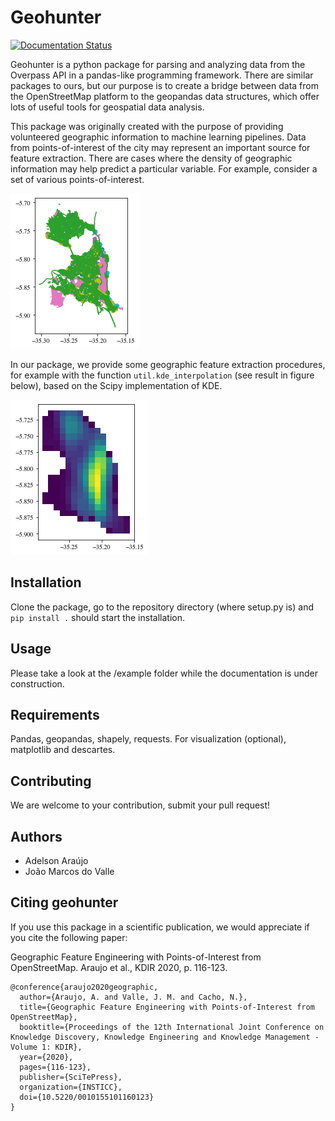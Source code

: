 # Geohunter

[![Documentation Status](https://readthedocs.org/projects/geohunter/badge/?version=latest)](https://geohunter.readthedocs.io/en/latest/?badge=latest)

Geohunter is a python package for parsing and analyzing data from the Overpass API in a pandas-like programming framework. There are similar packages to ours, but our purpose is to create a bridge between data from the OpenStreetMap platform to the geopandas data structures, which offer lots of useful tools for geospatial data analysis.

This package was originally created with the purpose of providing volunteered geographic information to machine learning pipelines. Data from points-of-interest of the city may represent an important source for feature extraction. There are cases where the density of geographic information may help predict a particular variable. For example, consider a set of various points-of-interest.

![Points of interest](https://github.com/adaj/geohunter/blob/master/docs/images/poi.png?raw=true)

In our package, we provide some geographic feature extraction procedures, for example with the function `util.kde_interpolation` (see result in figure below), based on the Scipy implementation of KDE.

![KDE estimation](https://github.com/adaj/geohunter/blob/master/docs/images/kde_schools.png?raw=true)

## Installation

Clone the package, go to the repository directory (where setup.py is) and `pip install .` should start the installation.

## Usage

Please take a look at the /example folder while the documentation is under construction.

## Requirements

Pandas, geopandas, shapely, requests. For visualization (optional), matplotlib and descartes.


## Contributing

We are welcome to your contribution, submit your pull request!

## Authors

* Adelson Araújo 
* João Marcos do Valle 

## Citing geohunter

If you use this package in a scientific publication, we would appreciate if you cite the following paper:

Geographic Feature Engineering with Points-of-Interest from OpenStreetMap. Araujo et al., KDIR 2020, p. 116-123.

```
@conference{araujo2020geographic,
  author={Araujo, A. and Valle, J. M. and Cacho, N.},
  title={Geographic Feature Engineering with Points-of-Interest from OpenStreetMap},
  booktitle={Proceedings of the 12th International Joint Conference on Knowledge Discovery, Knowledge Engineering and Knowledge Management - Volume 1: KDIR},
  year={2020},
  pages={116-123},
  publisher={SciTePress},
  organization={INSTICC},
  doi={10.5220/0010155101160123}
}
```
